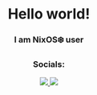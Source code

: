 <div id="header" align="center">
    <h1>
        Hello world!
    </h1>
    <h3>I am NixOS❄️ user</h3>
</div>
<div id="socials" align="center">
    <h3>
        Socials:
    </h3>
    <a href="discord-url">
        <img src="https://img.shields.io/badge/discord-url?style=for-the-badge&logo=discord&color=black">       
    </a>
    <a href="https://t.me/biocastle">
        <img src="https://img.shields.io/badge/telegram-url?style=for-the-badge&logo=telegram&color=black">
    </a>
</div>
